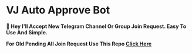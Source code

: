 # VJ Auto Approve Bot

**👾 Hey I'll Accept New Telegram Channel Or Group Join Request. Easy To Use And Simple.**

**For Old Pending All Join Request Use This Repo [Click Here](https://github.com/VJBots/VJ-Join-Request-Acceptor-Bot)**

